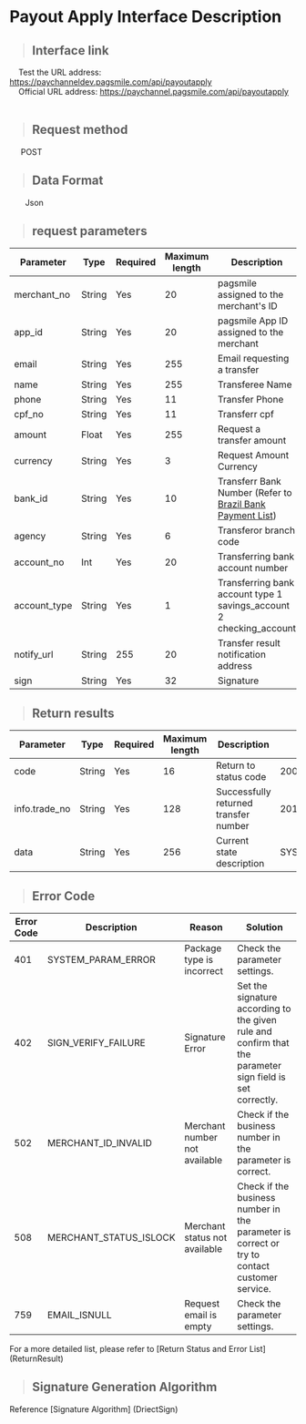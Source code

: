 # Payout Apply Interface Description

>## Interface link

    Test the URL address: https://paychanneldev.pagsmile.com/api/payoutapply  
    Official URL address: https://paychannel.pagsmile.com/api/payoutapply
    
>## Request method

     POST

>## Data Format
  
    Json

>## request parameters

Parameter | Type | Required | Maximum length | Description | Example value
--- | --- | --- | --- | --- | ---
merchant_no | String | Yes | 20 | pagsmile assigned to the merchant's ID | 1024201708140012289
app_id | String | Yes | 20 | pagsmile App ID assigned to the merchant | 2017051914172236111
email | String | Yes | 255 | Email requesting a transfer | test@pagsmile.com
name | String | Yes | 255 | Transferee Name | Test User Name
phone | String | Yes | 11 | Transfer Phone  | 13512345678
cpf_no | String | Yes | 11 | Transferr cpf  | 50284414727
amount | Float | Yes | 255 | Request a transfer amount | 100.1
currency | String | Yes | 3 | Request Amount Currency | BRL
bank_id | String | Yes | 10 | Transferr Bank Number (Refer to [Brazil Bank Payment List](Bankinfo)) | 318
agency | String | Yes | 6 | Transferor branch code | 123456
account_no | Int | Yes | 20 | Transferring bank account number | 123456789012-34
account_type | String | Yes | 1 | Transferring bank account type 1 savings_account 2 checking_account | 1
notify_url | String | 255 | 20 | Transfer result notification address | https://www.pagsmile.com | https://www.pagsmile.com
sign | String | Yes | 32 | Signature |



>## Return results

Parameter | Type | Required | Maximum length | Description | Example value
--- | --- | --- | --- | --- | ---
code | String | Yes | 16 | Return to status code | 200: Request successful
info.trade_no | String | Yes | 128 | Successfully returned transfer number | 2019080904564629463
data | String | Yes | 256 | Current state description | SYSTEM_PARAM_ERROR

>## Error Code

Error Code | Description | Reason | Solution
--- | --- | --- | ---
401 | SYSTEM_PARAM_ERROR | Package type is incorrect | Check the parameter settings.
402 | SIGN_VERIFY_FAILURE | Signature Error | Set the signature according to the given rule and confirm that the parameter sign field is set correctly.
502 | MERCHANT_ID_INVALID | Merchant number not available | Check if the business number in the parameter is correct.
508 | MERCHANT_STATUS_ISLOCK | Merchant status not available | Check if the business number in the parameter is correct or try to contact customer service.
759 | EMAIL_ISNULL | Request email is empty | Check the parameter settings.

For a more detailed list, please refer to [Return Status and Error List] (ReturnResult)

>## Signature Generation Algorithm

Reference [Signature Algorithm] (DriectSign)
